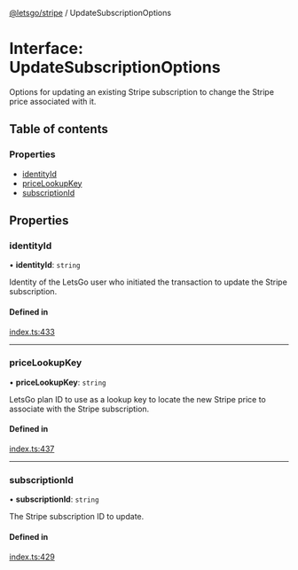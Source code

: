 [@letsgo/stripe](../README.md) / UpdateSubscriptionOptions

# Interface: UpdateSubscriptionOptions

Options for updating an existing Stripe subscription to change the Stripe price associated with it.

## Table of contents

### Properties

- [identityId](UpdateSubscriptionOptions.md#identityid)
- [priceLookupKey](UpdateSubscriptionOptions.md#pricelookupkey)
- [subscriptionId](UpdateSubscriptionOptions.md#subscriptionid)

## Properties

### identityId

• **identityId**: `string`

Identity of the LetsGo user who initiated the transaction to update the Stripe subscription.

#### Defined in

[index.ts:433](https://github.com/tjanczuk/letsgo/blob/c32fd97/packages/stripe/src/index.ts#L433)

___

### priceLookupKey

• **priceLookupKey**: `string`

LetsGo plan ID to use as a lookup key to locate the new Stripe price to associate with the Stripe subscription.

#### Defined in

[index.ts:437](https://github.com/tjanczuk/letsgo/blob/c32fd97/packages/stripe/src/index.ts#L437)

___

### subscriptionId

• **subscriptionId**: `string`

The Stripe subscription ID to update.

#### Defined in

[index.ts:429](https://github.com/tjanczuk/letsgo/blob/c32fd97/packages/stripe/src/index.ts#L429)
